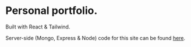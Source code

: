 # Personal portfolio.

Built with React & Tailwind.

Server-side (Mongo, Express & Node) code for this site can be
found [here](https://github.com/joneskj55/portfolio-backend).

